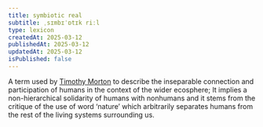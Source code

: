 ```yaml
---
title: symbiotic real
subtitle: ˌsɪmbɪˈɒtɪk riːl
type: lexicon
createdAt: 2025-03-12
publishedAt: 2025-03-12
updatedAt: 2025-03-12
isPublished: false
---
```


A term used by [Timothy Morton](https://www.wikiwand.com/en/Timothy_Morton) to describe the inseparable connection and participation of humans in the context of the wider ecosphere; It implies a non-hierarchical solidarity of humans with nonhumans and it stems from the critique of the use of word ‘nature’ which arbitrarily separates humans from the rest of the living systems surrounding us.